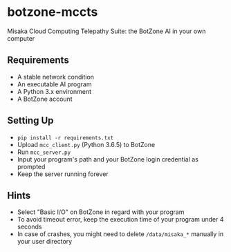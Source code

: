 # botzone-mccts

Misaka Cloud Computing Telepathy Suite: the BotZone AI in your own computer

## Requirements

- A stable network condition
- An executable AI program
- A Python 3.x environment
- A BotZone account

## Setting Up

- `pip install -r requirements.txt`
- Upload `mcc_client.py` (Python 3.6.5) to BotZone
- Run `mcc_server.py`
- Input your program's path and your BotZone login credential as prompted
- Keep the server running forever

## Hints

- Select "Basic I/O" on BotZone in regard with your program
- To avoid timeout error, keep the execution time of your program under 4 seconds
- In case of crashes, you might need to delete `/data/misaka_*` manually in your user directory
